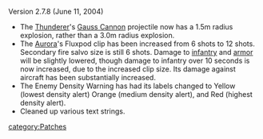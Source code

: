 Version 2.7.8 (June 11, 2004)

- The [Thunderer](../Thunderer.md)'s [Gauss
  Cannon](../Gauss_Cannon.md) projectile now has a 1.5m radius
  explosion, rather than a 3.0m radius explosion.
- The [Aurora](../Aurora.md)'s Fluxpod clip has been increased
  from 6 shots to 12 shots. Secondary fire salvo size is still 6
  shots. Damage to [infantry](infantry.md) and
  [armor](armor.md) will be slightly lowered, though damage to
  infantry over 10 seconds is now increased, due to the increased clip
  size. Its damage against aircraft has been substantially increased.
- The Enemy Density Warning has had its labels changed to Yellow
  (lowest density alert) Orange (medium density alert), and Red
  (highest density alert).
- Cleaned up various text strings.

[category:Patches](category:Patches.md)
